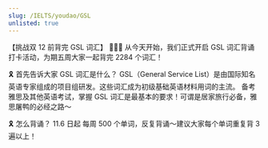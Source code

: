 ```yaml
---
slug: /IELTS/youdao/GSL
unlisted: true
---
```


【挑战双 12 前背完 GSL 词汇】
📣📣📣 从今天开始，我们正式开启 GSL 词汇背诵打卡活动，为期五周大家一起背完 2284 个词汇！

🎗️ 首先告诉大家 GSL 词汇是什么？
GSL（General Service List）是由国际知名英语专家组成的项目组研发。这些词汇成为初级基础英语材料用词的主流。
备考雅思及其他英语考试，掌握 GSL 词汇是最基本的要求！可谓是居家旅行必备，雅思屠鸭的必经之路～

🎗️ 怎么背诵？
11.6 日起
每周 500 个单词，反复背诵～建议大家每个单词重复背 3 遍以上！


